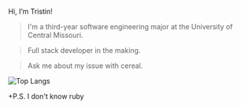 Hi, I’m Tristin!

>I'm a third-year software engineering major at the University of Central Missouri.

>Full stack developer in the making.

>Ask me about my issue with cereal.

![Top Langs](https://github-readme-stats.vercel.app/api/top-langs/?username=tristinrybak&layout=compact)

+P.S. I don't know ruby 
<!---
tristinrybak/tristinrybak is a ✨ special ✨ repository because its `README.md` (this file) appears on your GitHub profile.
You can click the Preview link to take a look at your changes.
--->
